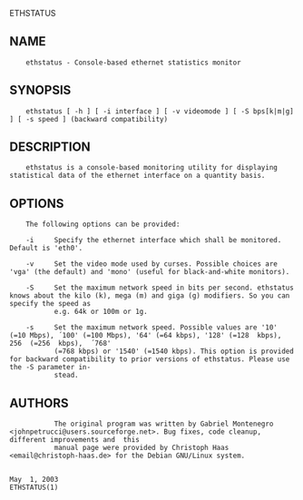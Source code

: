   ETHSTATUS
 
## NAME
        ethstatus - Console-based ethernet statistics monitor
 
## SYNOPSIS
        ethstatus [ -h ] [ -i interface ] [ -v videomode ] [ -S bps[k|m|g] ] [ -s speed ] (backward compatibility)
 
## DESCRIPTION
        ethstatus is a console-based monitoring utility for displaying statistical data of the ethernet interface on a quantity basis.
 
## OPTIONS
        The following options can be provided:
 
        -i     Specify the ethernet interface which shall be monitored. Default is 'eth0'.
 
        -v     Set the video mode used by curses. Possible choices are 'vga' (the default) and 'mono' (useful for black-and-white monitors).
 
        -S     Set the maximum network speed in bits per second. ethstatus knows about the kilo (k), mega (m) and giga (g) modifiers. So you can specify the speed as
               e.g. 64k or 100m or 1g.
 
        -s     Set the maximum network speed. Possible values are '10' (=10 Mbps), ´100' (=100 Mbps), '64' (=64 kbps), '128' (=128  kbps),  256  (=256  kbps),  ´768'
               (=768 kbps) or '1540' (=1540 kbps). This option is provided for backward compatibility to prior versions of ethstatus. Please use the -S parameter in‐
               stead.
 
## AUTHORS
               The original program was written by Gabriel Montenegro <johnpetrucci@users.sourceforge.net>. Bug fixes, code cleanup, different improvements and  this
               manual page were provided by Christoph Haas <email@christoph-haas.de> for the Debian GNU/Linux system.
 
                                                                             May  1, 2003                                                                ETHSTATUS(1)
